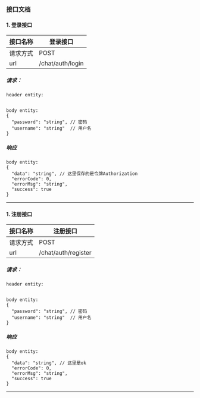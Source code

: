 ### 接口文档

#### 1. 登录接口

| 接口名称 | 登录接口         |
| -------- | ---------------- |
| 请求方式 | POST             |
| url      | /chat/auth/login |

##### 请求：

```http
header entity:


body entity:
{
  "password": "string", // 密码
  "username": "string"  // 用户名
}
```

##### 响应

```http
body entity:
{
  "data": "string", // 这里保存的是令牌Authorization
  "errorCode": 0,   
  "errorMsg": "string",
  "success": true
}
```

---

#### 1. 注册接口

| 接口名称 | 注册接口            |
| -------- | ------------------- |
| 请求方式 | POST                |
| url      | /chat/auth/register |

##### 请求：

```http
header entity:


body entity:
{
  "password": "string", // 密码
  "username": "string"  // 用户名
}
```

##### 响应

```http
body entity:
{
  "data": "string", // 这里是ok
  "errorCode": 0,   
  "errorMsg": "string",
  "success": true
}
```

---

#### 

